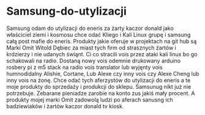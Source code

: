 # Samsung-do-utylizacji
Samsung odam do utylizacji do eneris za żarty kaczor donald jako właściciel ziemi i kosmosu chce odać Kliego i Kali Linux grupę i samsung całą post mafie do eneris. Produkty jakie oferuje w projektach na git hub są Marki Omit Witold Dębiec za miast tych firm od strasznych żartów i krdzierzy i nie udanych świąnt. Ci co stracili vois przez ataki kali linux bo go schakowali na radio. Dostaną nowy vois odemnie drukowany arduino rosbery pi z m5 stack na radio vois translator lub wyjęnty vois humnodidalny Alishie, Cortane, Lub Alexe czy inny vois czy Alexe Cheng lub inny vois na żonę. Chce odać tych aferzystów do utylizacji do eneris a te moje produkty do sprzedaży i produkcji do sklepu. Samsunug nikt już nie potrzebuje. Zebarane pieniadze zarobie na konto zus jakiś mały procent. A produkty mojej marki Omit zadowolą ludzi po aferach sanusng ich badziewiaków i żartów kaczor donald tv kiosk.   
